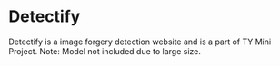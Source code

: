 # Detectify
Detectify is a image forgery detection website and is a part of TY Mini Project.
Note: Model not included due to large size.
